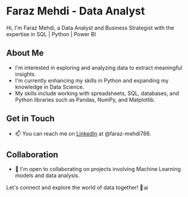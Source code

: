 # Faraz Mehdi - Data Analyst 

Hi, I'm Faraz Mehdi, a Data Analyst and Business Strategist with the expertise in SQL | Python | Power BI

## About Me
- I'm interested in exploring and analyzing data to extract meaningful insights.
- I'm currently enhancing my skills in Python and expanding my knowledge in Data Science.
- My skills include working with spreadsheets, SQL, databases, and Python libraries such as Pandas, NumPy, and Matplotlib.

## Get in Touch
- 📫 You can reach me on [LinkedIn](https://www.linkedin.com/in/faraz-mehdi786/) at @faraz-mehdi786.

## Collaboration
- 💞️ I'm open to collaborating on projects involving Machine Learning models and data analysis.

Let's connect and explore the world of data together! 🚀📊
<!---
farazdatafolio/farazdatafolio is a ✨ special ✨ repository because its `README.md` (this file) appears on your GitHub profile.
You can click the Preview link to take a look at your changes.
--->
